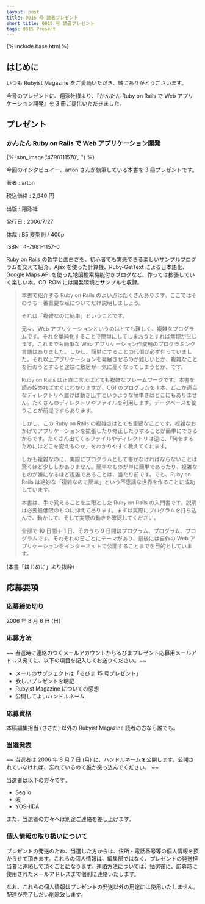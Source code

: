 ```yaml
---
layout: post
title: 0015 号 読者プレゼント
short_title: 0015 号 読者プレゼント
tags: 0015 Present
---
```

{% include base.html %}


## はじめに

いつも Rubyist Magazine をご愛読いただき、誠にありがとうございます。

今号のプレゼントに、翔泳社様より、『かんたん Ruby on Rails で Web アプリケーション開発』を 3 冊ご提供いただきました。

## プレゼント

### かんたん Ruby on Rails で Web アプリケーション開発
{% isbn_image('4798111570', '') %}

今回のインタビュイー、arton さんが執筆している本書を 3 冊プレゼントです。

著者
:  arton

税込価格
:  2,940 円

出版
:  翔泳社

発行日
:  2006/7/27

体裁
:  B5 変型判 / 400p

ISBN
:  4-7981-1157-0

Ruby on Rails の哲学と面白さを、初心者でも実感できる楽しいサンプルプログラムを交えて紹介。Ajax を使った計算機、Ruby-GetText による日本語化、Google Maps API を使った地図検索機能付きブログなど、作っては拡張していく楽しい本。CD-ROM には開発環境とサンプルを収録。

> 本書で紹介する Ruby on Rails のよい点はたくさんあります。ここではそのうち一番重要な点についてだけ説明しましょう。
> 
> それは「複雑なのに簡単」ということです。
> 
> 元々、Web アプリケーションというのはとても難しく、複雑なプログラムです。それを単純化することで簡単にしてしまおうとすれば無理が生じます。これまでも簡単な Web アプリケーション作成用のプログラミング言語はありました。しかし、簡単にすることの代償が必ず伴っていました。それ以上アプリケーションを発展させるのが難しいとか、複雑なことを行おうとすると途端に敷居が一気に高くなってしまうとか、です。
> 
> Ruby on Rails は正直に言えばとても複雑なフレームワークです。本書を読み始めればすぐにわかりますが、CGI のプログラムを 1 本、どこか適当なディレクトリへ置けば動き出すというような簡単さはどこにもありません。たくさんのディレクトリやファイルを利用します。データベースを使うことが前提ですらあります。
> 
> しかし、この Ruby on Rails の複雑さはとても重要なことです。複雑なおかげでアプリケーションを拡張したり修正したりすることが簡単にできるからです。たくさん出てくるファイルやディレクトリは逆に、「何をするためにはどこを変えるのか」をわかりやすく教えてくれます。
> 
> しかも複雑なのに、実際にプログラムとして書かなければならないことは驚くほど少ししかありません。簡単なものが単に簡単であったり、複雑なものが嫌になるほど複雑であることは、当たり前です。でも、Ruby on Rails は絶妙な「複雑なのに簡単」という不思議な世界を作ることに成功しています。
> 
> 本書は、手で覚えることを主眼とした Ruby on Rails の入門書です。説明は必要最低限のものに抑えてあります。まずは実際にプログラムを打ち込んで、動かして、そして実際の動きを確認してください。
> 
> 全部で 10 日間＋ 1 日、そのうち 9 日間はプログラム、プログラム、プログラムです。それぞれの日ごとにテーマがあり、最後には自作の Web アプリケーションをインターネットで公開することまでを目的としています。


(本書「はじめに」より抜粋)

## 応募要項

### 応募締め切り

2006 年 8 月 6 日 (日)

### 応募方法

 ~~ 当選時に連絡のつくメールアカウントからるびまプレゼント応募用メールアドレス宛てに、以下の項目を記入してお送りください。~~ 

* メールのサブジェクトは「るびま 15 号プレゼント」
* 欲しいプレゼントを明記
* Rubyist Magazine についての感想
* 公開してよいハンドルネーム


### 応募資格

本稿編集担当 (ささだ) 以外の Rubyist Magazine 読者の方なら誰でも。

### 当選発表

 ~~ 当選者は 2006 年 8 月 7 日 (月) に、ハンドルネームを公開します。公開されていなければ、忘れているので誰か突っ込んでください。 ~~ 

当選者は以下の方々です。

* Segilo
* 咳
* YOSHIDA


また、当選者の方々へは別途ご連絡を差し上げます。

### 個人情報の取り扱いについて

プレゼントの発送のため、当選した方からは、住所・電話番号等の個人情報を預からせて頂きます。これらの個人情報は、編集部ではなく、プレゼントの発送担当者に連絡して頂くことになります。連絡方法については、抽選後に、応募時に使用されたメールアドレスまで個別に連絡いたします。

なお、これらの個人情報はプレゼントの発送以外の用途には使用いたしません。配達が完了しだい削除致します。


